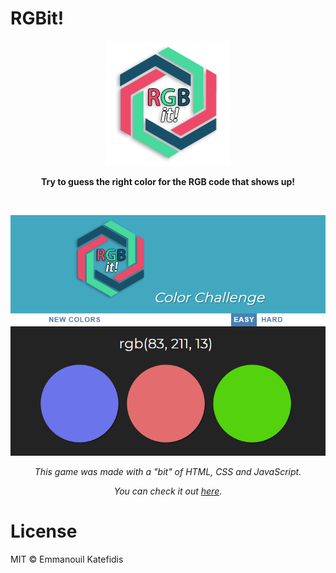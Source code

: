 # RGBit!
<p align="center">
  <img src="https://raw.githubusercontent.com/man0s/RGBit/master/logo.png">
</p>
<p align="center"><b>Try to guess the right color for the RGB code that shows up!</b></p>
<br>
<p align="center"><img src="https://raw.githubusercontent.com/man0s/RGBit/master/screenshot.png"></p>
<i>
<p align="center">This game was made with a "bit"</bit> of HTML, CSS and JavaScript.</p>
<p align="center">You can check it out <a href="https://www.katefidis.ga/RGBit/">here</a>.</p>
</i>

# License
MIT © Emmanouil Katefidis
